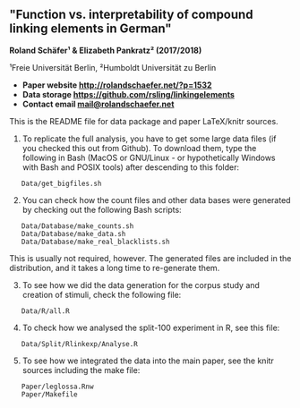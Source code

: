 ## "Function vs. interpretability of compound linking elements in German"

**Roland Schäfer¹ & Elizabeth Pankratz² (2017/2018)**

¹Freie Universität Berlin, ²Humboldt Universität zu Berlin

- **Paper website  http://rolandschaefer.net/?p=1532**
- **Data storage   https://github.com/rsling/linkingelements**
- **Contact email  mail@rolandschaefer.net**

This is the README file for data package and paper LaTeX/knitr sources.

1. To replicate the full analysis, you have to get some large data
   files (if you checked this out from Github). To download them,
   type the following in Bash (MacOS or GNU/Linux - or hypothetically
   Windows with Bash and POSIX tools) after descending to this
   folder:
```
   Data/get_bigfiles.sh
```
2. You can check how the count files and other data bases were
   generated by checking out the following Bash scripts:
``` 
   Data/Database/make_counts.sh
   Data/Database/make_data.sh
   Data/Database/make_real_blacklists.sh
```
   This is usually not required, however. The generated files
   are included in the distribution, and it takes a long time
   to re-generate them.

3. To see how we did the data generation for the corpus study
   and creation of stimuli, check the following file:
```
   Data/R/all.R
```
4. To check how we analysed the split-100 experiment in R, see
   this file:
```
   Data/Split/Rlinkexp/Analyse.R
```
5. To see how we integrated the data into the main paper, see
   the knitr sources including the make file:
```
   Paper/leglossa.Rnw
   Paper/Makefile
```
